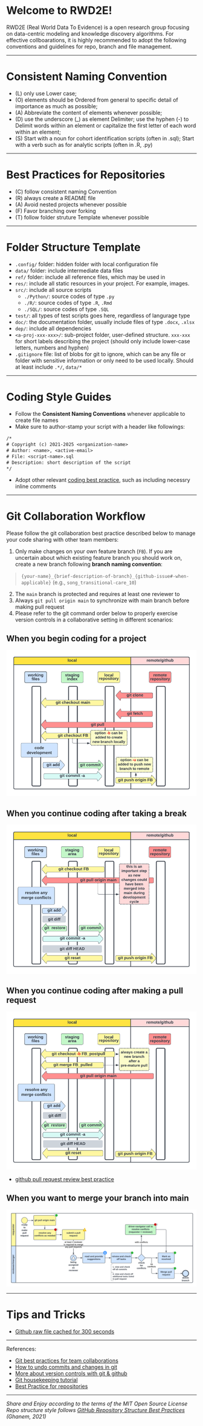 # Welcome to RWD2E!

RWD2E (Real World Data To Evidence) is a open research group focusing on data-centric modeling and knowledge discovery algorithms. For effective collboarations, it is highly recommended to adopt the following conventions and guidelines for repo, branch and file management. 

***********************************************************************

# Consistent Naming Convention
- (L) only use Lower case;
- (O) elements should be Ordered from general to specific detail of importance as much as possible;
- (A) Abbreviate the content of elements whenever possible;
- (D) use the underscore (_) as element Delimiter; use the hyphen (-) to Delimit words within an element or capitalize the first letter of each word within an element;
- (S) Start with a noun for cohort identification scripts (often in .sql); Start with a verb such as for analytic scripts (often in .R, .py)

***********************************************************************

# Best Practices for Repositories
- (C) follow consistent naming Convention
- (R) always create a README file
- (A) Avoid nested projects whenever possible  
- (F) Favor branching over forking
- (T) follow folder struture Template whenever possible

***********************************************************************

# Folder Structure Template
- `.config/` folder: hidden folder with local configuration file
- `data/` folder: include intermediate data files
- `ref/` folder: include all reference files, which may be used in 
- `res/`: include all static resources in your project. For example, images.
- `src/`: include all source scripts
    - `./Python/`: source codes of type `.py`
    - `./R/`:  source codes of type `.R`, `.Rmd`
    - `./SQL/`: source codes of type `.SQL`
- `test/`: all types of test scripts goes here, regardless of langurage type
- `doc/`: the documentation folder, usually include files of type `.docx`, `.xlsx`
- `dep/`: include all dependencies 
- `<a-proj-xxx-xxx>/`: sub-project folder, user-defined structure. `xxx-xxx` for short labels describing the project (should only include lower-case letters, numbers and hyphen)
- `.gitignore` file: list of blobs for git to ignore, which can be any file or folder with sensitive information or only need to be used locally. Should at least include `.*/`, `data/*`

****************************************************************************

# Coding Style Guides
- Follow the **Consistent Naming Conventions** whenever applicable to create file names
- Make sure to author-stamp your script with a header like followings: 
```
/*
# Copyright (c) 2021-2025 <organization-name>                   
# Author: <name>, <active-email>                            
# File: <script-name>.sql
# Description: short description of the script
*/
```
- Adopt other relevant [coding best practice](https://github.com/Kristories/awesome-guidelines), such as including necessry inline comments

****************************************************************************

# Git Collaboration Workflow

Please follow the git collaboration best practice described below to manage your code sharing with other team members: 
1. Only make changes on your own feature branch (`FB`). If you are uncertain about which existing feature branch you should work on, create a new branch following **branch naming convention**:
> `{your-name}_{brief-description-of-branch}_{github-issue#-when-applicable}` (e.g., `song_transitional-care_10`)
2. The `main` branch is protected and requires at least one reviewer to 
3. Always `git pull origin main` to synchronize with main branch before making pull request
4. Please refer to the git command order below to properly exercise version controls in a collaborative setting in different scenarios: 

## When you begin coding for a project   
![git-workflow-start-project](res/img/git-workflow-start-project.png)

## When you continue coding after taking a break
![git-workflow-continue-project](res/img/git-workflow-continue-project.png)

## When you continue coding after making a pull request
![git-workflow-premature-pull](res/img/git-workflow-premature-pull.png)
- [github pull request review best practice](https://docs.github.com/en/pull-requests/collaborating-with-pull-requests/reviewing-changes-in-pull-requests/about-pull-request-reviews)

## When you want to merge your branch into main
![git-workflow-merge-pull](res/img/git-workflow-merge-pull.png)

*************************************************************************************
# Tips and Tricks
- [Github raw file cached for 300 seconds](https://stackoverflow.com/questions/46551413/github-not-update-raw-after-commit)


*************************************************************************************

References: 
- [Git best practices for team collaborations](https://dev.to/jtreeves/git-best-practices-for-team-collaboration-3bf0)
- [How to undo commits and changes in git](https://www.atlassian.com/git/tutorials/undoing-changes)
- [More about version controls with git & github](https://github.com/Missouri-BMI/NextGen_Cloud_Architecture_AWS/wiki/Version_Control)
- [Git housekeeping tutorial](https://railsware.com/blog/git-housekeeping-tutorial-clean-up-outdated-branches-in-local-and-remote-repositories/)
- [Best Practice for repositories](https://docs.github.com/en/repositories/creating-and-managing-repositories/best-practices-for-repositories)

***********************************************************************************

*Share and Enjoy according to the terms of the MIT Open Source License*</br>
*Repo structure style follows [GitHub Repository Structure Best Practices](https://soulaimanghanem.medium.com/github-repository-structure-best-practices-248e6effc405) (Ghanem, 2021)*
